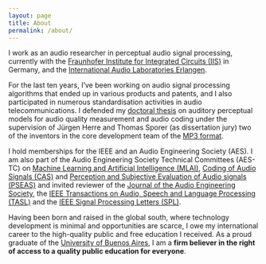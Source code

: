 ```yaml
---
layout: page
title: About
permalink: /about/
---
```


I work as an audio researcher in perceptual audio signal processing, currently with the [Fraunhofer Institute for Integrated Circuits (IIS)](https://www.iis.fraunhofer.de/en.html) in Germany, and the [International Audio Laboratories Erlangen](https://www.audiolabs-erlangen.de/fraunhofer/assistant/delgado).

For the last ten years, I’ve been working on audio signal processing algorithms that ended up in various products and patents, and I also participated in numerous standardisation activities in audio telecommunications. I defended my [doctoral thesis](https://open.fau.de/items/b9a42c3a-9f0d-4012-9cbd-4e5e27131042) on auditory perceptual models for audio quality measurement and audio coding under the supervision of Jürgen Herre and Thomas Sporer (as dissertation jury)
two of the inventors in the core development team of the [MP3 format]((https://www.mp3-history.com/en/the_mp3_team.html)).

I hold memberships for the IEEE and an Audio Engineering Society (AES). I am also part of the Audio Engineering Society Technical Committees (AES-TC) on [Machine Learning and Artificial Intelligence (MLAI)](https://www.aes.org/technical/mlai), [Coding of Audio Signals (CAS)](https://www.aes.org/technical/cas) and [Perception and Subjective Evaluation of Audio signals (PSEAS)](https://www.aes.org/technical/pseas) and invited reviewer of the [Journal of the Audio Engineering Society](https://aes2.org/publications/journal/), the [IEEE Transactions on Audio, Speech and Language Processing (TASL)](https://ieeexplore.ieee.org/xpl/RecentIssue.jsp?punumber=6570655) and the [IEEE Signal Processing Letters (SPL)](https://ieeexplore.ieee.org/xpl/RecentIssue.jsp?punumber=97).

Having been born and raised in the global south, where technology development is minimal and opportunities are scarce, I owe my international career to the high-quality public and free education I received. As a proud graduate of the [University of Buenos Aires](https://en.wikipedia.org/wiki/University_of_Buenos_Aires), I am a **firm believer in the right of access to a quality public education for everyone**.
